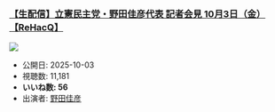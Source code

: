 ### [【生配信】立憲民主党・野田佳彦代表 記者会見 10月3日（金）【ReHacQ】](https://www.youtube.com/watch?v=vmARaVa65Uo)
[![](https://img.youtube.com/vi/vmARaVa65Uo/sddefault.jpg)](https://www.youtube.com/watch?v=vmARaVa65Uo)
-   公開日: 2025-10-03
-   視聴数: 11,181
-   **いいね数: 56**
-   出演者: [野田佳彦](/rehacq_fan/people/野田佳彦 "wikilink")
